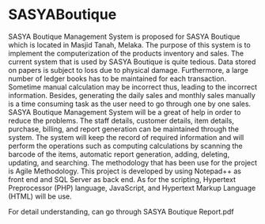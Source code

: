 # SASYABoutique

SASYA Boutique Management System is proposed for SASYA Boutique which is located in Masjid Tanah, Melaka. The purpose of this system is to implement the computerization of the products inventory and sales. The current system that is used by SASYA Boutique is quite tedious. Data stored on papers is subject to loss due to physical damage. Furthermore, a large number of ledger books has to be maintained for each transaction. Sometime manual calculation may be incorrect thus, leading to the incorrect information. Besides, generating the daily sales and monthly sales manually is a time consuming task as the user need to go through one by one sales. SASYA Boutique Management System will be a great of help in order to reduce the problems. The staff details, customer details, item details, purchase, billing, and report generation can be maintained through the system. The system will keep the record of required information and will perform the operations such as computing calculations by scanning the barcode of the items, automatic report generation, adding, deleting, updating, and searching. The methodology that has been use for the project is Agile Methodology. This project is developed by using Notepad++ as front end and SQL Server as back end. As for the scripting, Hypertext Preprocessor (PHP) language, JavaScript, and Hypertext Markup Language (HTML) will be use.

For detail understanding, can go through SASYA Boutique Report.pdf 

